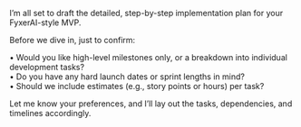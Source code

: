 I’m all set to draft the detailed, step-by-step implementation plan for your FyxerAI-style MVP.  

Before we dive in, just to confirm:

• Would you like high-level milestones only, or a breakdown into individual development tasks?  
• Do you have any hard launch dates or sprint lengths in mind?  
• Should we include estimates (e.g., story points or hours) per task?

Let me know your preferences, and I’ll lay out the tasks, dependencies, and timelines accordingly.
